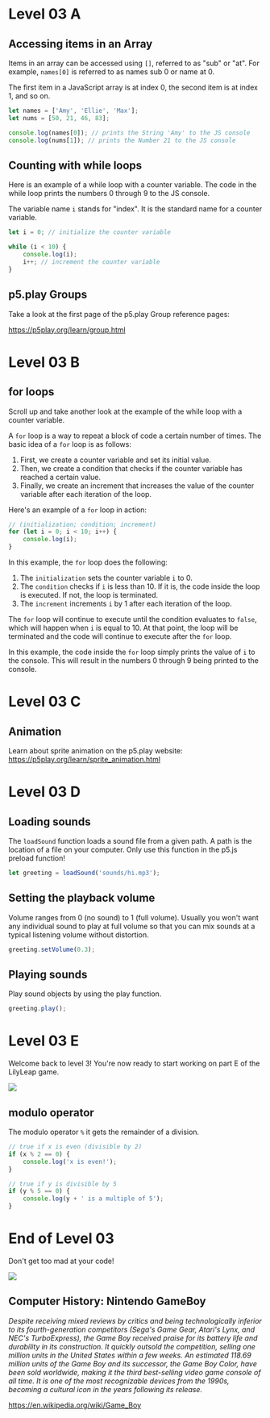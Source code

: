 # Level 03 A

## Accessing items in an Array

Items in an array can be accessed using `[]`, referred to as "sub" or "at". For example, `names[0]` is referred to as names sub 0 or name at 0.

The first item in a JavaScript array is at index 0, the second item is at index 1, and so on.

```js
let names = ['Amy', 'Ellie', 'Max'];
let nums = [50, 21, 46, 83];

console.log(names[0]); // prints the String 'Amy' to the JS console
console.log(nums[1]); // prints the Number 21 to the JS console
```

## Counting with while loops

Here is an example of a while loop with a counter variable. The code in the while loop prints the numbers 0 through 9 to the JS console.

The variable name `i` stands for "index". It is the standard name for a counter variable.

```js
let i = 0; // initialize the counter variable

while (i < 10) {
	console.log(i);
	i++; // increment the counter variable
}
```

## p5.play Groups

Take a look at the first page of the p5.play Group reference pages:

https://p5play.org/learn/group.html

# Level 03 B

## for loops

Scroll up and take another look at the example of the while loop with a counter variable.

A `for` loop is a way to repeat a block of code a certain number of times. The basic idea of a `for` loop is as follows:

1. First, we create a counter variable and set its initial value.
2. Then, we create a condition that checks if the counter variable has reached a certain value.
3. Finally, we create an increment that increases the value of the counter variable after each iteration of the loop.

Here's an example of a `for` loop in action:

```js
// (initialization; condition; increment)
for (let i = 0; i < 10; i++) {
	console.log(i);
}
```

In this example, the `for` loop does the following:

1. The `initialization` sets the counter variable `i` to 0.
2. The `condition` checks if `i` is less than 10. If it is, the code inside the loop is executed. If not, the loop is terminated.
3. The `increment` increments `i` by 1 after each iteration of the loop.

The `for` loop will continue to execute until the condition evaluates to `false`, which will happen when `i` is equal to 10. At that point, the loop will be terminated and the code will continue to execute after the `for` loop.

In this example, the code inside the `for` loop simply prints the value of `i` to the console. This will result in the numbers 0 through 9 being printed to the console.

# Level 03 C

## Animation

Learn about sprite animation on the p5.play website: https://p5play.org/learn/sprite_animation.html

# Level 03 D

## Loading sounds

The `loadSound` function loads a sound file from a given path. A path is the location of a file on your computer. Only use this function in the p5.js preload function!

```js
let greeting = loadSound('sounds/hi.mp3');
```

## Setting the playback volume

Volume ranges from 0 (no sound) to 1 (full volume). Usually you won't want any individual sound to play at full volume so that you can mix sounds at a typical listening volume without distortion.

```js
greeting.setVolume(0.3);
```

## Playing sounds

Play sound objects by using the play function.

```js
greeting.play();
```

# Level 03 E

Welcome back to level 3! You're now ready to start working on part E of the LilyLeap game.

![](../src/memes/03_0.jpeg)

## modulo operator

The modulo operator `%` it gets the remainder of a division.

```js
// true if x is even (divisible by 2)
if (x % 2 == 0) {
	console.log('x is even!');
}

// true if y is divisible by 5
if (y % 5 == 0) {
	console.log(y + ' is a multiple of 5');
}
```

# End of Level 03

Don't get too mad at your code!

![](../src/memes/03_1.jpeg)

## Computer History: Nintendo GameBoy

_Despite receiving mixed reviews by critics and being technologically inferior to its fourth-generation competitors (Sega's Game Gear, Atari's Lynx, and NEC's TurboExpress), the Game Boy received praise for its battery life and durability in its construction. It quickly outsold the competition, selling one million units in the United States within a few weeks. An estimated 118.69 million units of the Game Boy and its successor, the Game Boy Color, have been sold worldwide, making it the third best-selling video game console of all time. It is one of the most recognizable devices from the 1990s, becoming a cultural icon in the years following its release._

https://en.wikipedia.org/wiki/Game_Boy
